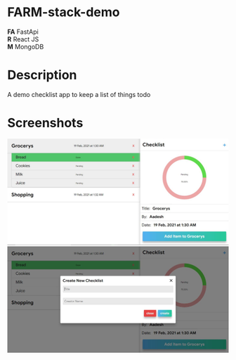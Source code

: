 # FARM-stack-demo
<b>FA</b> FastApi <br/>
<b>R</b> React JS <br/>
<b>M</b> MongoDB <br/>

# Description
A demo checklist app to keep a list of things todo

# Screenshots
<img src="screenshots/dashboard.jpg" height="auto" width="auto">
<img src="screenshots/add_new.JPG" height="auto" width="auto">

